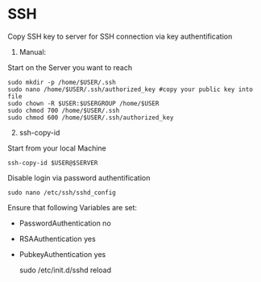 # SSH

Copy SSH key to server for SSH connection via key authentification

1. Manual:

Start on the Server you want to reach

	sudo mkdir -p /home/$USER/.ssh
	sudo nano /home/$USER/.ssh/authorized_key #copy your public key into file
	sudo chown -R $USER:$USERGROUP /home/$USER
	sudo chmod 700 /home/$USER/.ssh
	sudo chmod 600 /home/$USER/.ssh/authorized_key

2. ssh-copy-id

Start from your local Machine

	ssh-copy-id $USER@$SERVER

Disable login via password authentification

	sudo nano /etc/ssh/sshd_config

Ensure that following Variables are set:

* PasswordAuthentication no
* RSAAuthentication yes
* PubkeyAuthentication yes

	sudo /etc/init.d/sshd reload
